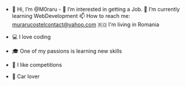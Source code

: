  - 👋 Hi, I’m @M0raru - 
👀 I’m interested in getting a Job.
🌱 I’m currently learning WebDevelopment
📫 How to reach me: murarucostelcontact@yahoo.com
🇷🇴 I'm living in Romania

- 💻 I love coding
- 🎓 One of my passions is learning new skills
- 🚀 I like competitions
- 🚗 Car lover

<!---
M0raru/M0raru is a ✨ special ✨ repository because its `README.md` (this file) appears on your GitHub profile.
You can click the Preview link to take a look at your changes.
--->
